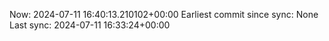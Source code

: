 Now: 2024-07-11 16:40:13.210102+00:00 Earliest commit since sync: None Last sync: 2024-07-11 16:33:24+00:00
